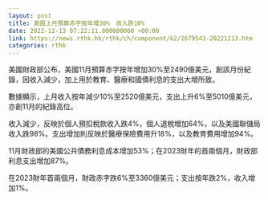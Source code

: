 ```yaml
---
layout: post
title: 美國上月預算赤字按年增30%　收入跌10%
date: 2022-12-13 07:22:11.000000000 +08:00
link: https://news.rthk.hk/rthk/ch/component/k2/1679543-20221213.htm
categories: rthk
---
```


美國財政部公布，美國11月預算赤字按年增加30%至2490億美元，創該月份紀錄，因收入減少，加上用於教育、醫療和國債利息的支出大增所致。

數據顯示，上月收入按年減少10%至2520億美元，支出上升6%至5010億美元，亦創11月的紀錄高位。

收入減少，反映於個人預扣稅款收入跌4%，個人退稅增加64%，以及美國聯儲局收入跌98%。支出增加則反映於醫療保險費用升18%，以及教育費用增加94%。

11月財政部的美國公共債務利息成本增加53%；在2023財年的首兩個月，財政部利息支出增加87%。

在2023財年首兩個月，財政赤字跌6%至3360億美元；支出按年跌2%，收入增加1%。
